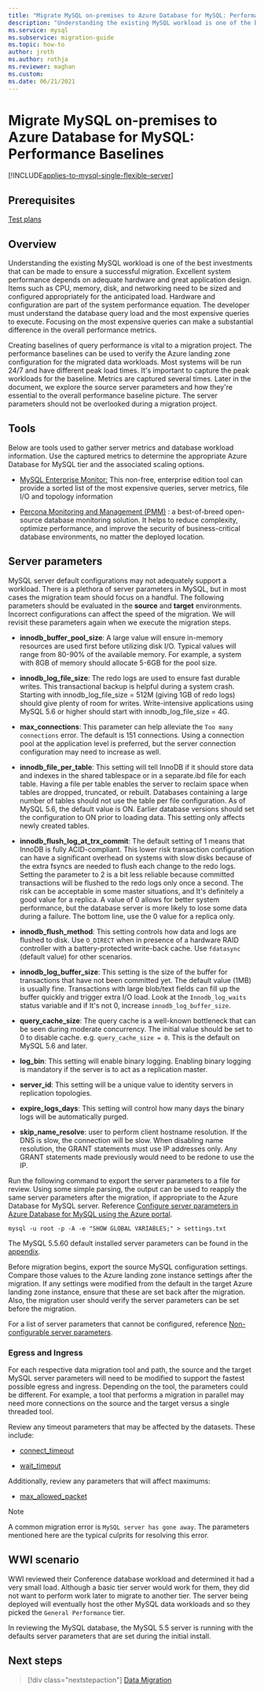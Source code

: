 ```yaml
---
title: "Migrate MySQL on-premises to Azure Database for MySQL: Performance Baselines"
description: "Understanding the existing MySQL workload is one of the best investments that can be made to ensure a successful migration."
ms.service: mysql
ms.subservice: migration-guide
ms.topic: how-to
author: jroth
ms.author: rothja
ms.reviewer: maghan
ms.custom:
ms.date: 06/21/2021
---
```


# Migrate MySQL on-premises to Azure Database for MySQL: Performance Baselines

[!INCLUDE[applies-to-mysql-single-flexible-server](../../includes/applies-to-mysql-single-flexible-server.md)]

## Prerequisites

[Test plans](06-test-plans.md)

## Overview

Understanding the existing MySQL workload is one of the best investments that can be made to ensure a successful migration. Excellent system performance depends on adequate hardware and great application design. Items such as CPU, memory, disk, and networking need to be sized and configured appropriately for the anticipated load. Hardware and configuration are part of the system performance equation. The developer must understand the database query load and the most expensive queries to execute. Focusing on the most expensive queries can make a substantial difference in the overall performance metrics.

Creating baselines of query performance is vital to a migration project. The performance baselines can be used to verify the Azure landing zone configuration for the migrated data workloads. Most systems will be run 24/7 and have different peak load times. It's important to capture the peak workloads for the baseline. Metrics are captured several times. Later in the document, we explore the source server parameters and how they're essential to the overall performance baseline picture. The server parameters should not be overlooked during a migration project.

## Tools

Below are tools used to gather server metrics and database workload information. Use the captured metrics to determine the appropriate Azure Database for MySQL tier and the associated scaling options.

  - [MySQL Enterprise Monitor:](https://www.mysql.com/products/enterprise/monitor.html) This non-free, enterprise edition tool can provide a sorted list of the most expensive queries, server metrics, file I/O and topology information

  - [Percona Monitoring and Management (PMM)](https://www.percona.com/software/database-tools/percona-monitoring-and-management) : a best-of-breed open-source database monitoring solution. It helps to reduce complexity, optimize performance, and improve the security of business-critical database environments, no matter the deployed location.

## Server parameters

MySQL server default configurations may not adequately support a workload. There is a plethora of server parameters in MySQL, but in most cases the migration team should focus on a handful. The following parameters should be evaluated in the **source** and **target** environments. Incorrect configurations can affect the speed of the migration. We will revisit these parameters again when we execute the migration steps.

  - **innodb\_buffer\_pool\_size**: A large value will ensure in-memory resources are used first before utilizing disk I/O. Typical values will range from 80-90% of the available memory. For example, a system with 8GB of memory should allocate 5-6GB for the pool size.

  - **innodb\_log\_file\_size**: The redo logs are used to ensure fast durable writes. This transactional backup is helpful during a system crash. Starting with innodb\_log\_file\_size = 512M (giving 1GB of redo logs) should give plenty of room for writes. Write-intensive applications using MySQL 5.6 or higher should start with innodb\_log\_file\_size = 4G.

  - **max\_connections**: This parameter can help alleviate the `Too many connections` error. The default is 151 connections. Using a connection pool at the application level is preferred, but the server connection configuration may need to increase as well.

  - **innodb\_file\_per\_table**: This setting will tell InnoDB if it should store data and indexes in the shared tablespace or in a separate.ibd file for each table. Having a file per table enables the server to reclaim space when tables are dropped, truncated, or rebuilt. Databases containing a large number of tables should not use the table per file configuration. As of MySQL 5.6, the default value is ON. Earlier database versions should set the configuration to ON prior to loading data. This setting only affects newly created tables.

  - **innodb\_flush\_log\_at\_trx\_commit**: The default setting of 1 means that InnoDB is fully ACID-compliant. This lower risk transaction configuration can have a significant overhead on systems with slow disks because of the extra fsyncs are needed to flush each change to the redo logs. Setting the parameter to 2 is a bit less reliable because committed transactions will be flushed to the redo logs only once a second. The risk can be acceptable in some master situations, and It's definitely a good value for a replica. A value of 0 allows for better system performance, but the database server is more likely to lose some data during a failure. The bottom line, use the 0 value for a replica only.

  - **innodb\_flush\_method**: This setting controls how data and logs are flushed to disk. Use `O_DIRECT` when in presence of a hardware RAID controller with a battery-protected write-back cache. Use `fdatasync` (default value) for other scenarios.

  - **innodb\_log\_buffer\_size**: This setting is the size of the buffer for transactions that have not been committed yet. The default value (1MB) is usually fine. Transactions with large blob/text fields can fill up the buffer quickly and trigger extra I/O load. Look at the `Innodb_log_waits` status variable and if It's not 0, increase `innodb_log_buffer_size`.

  - **query\_cache\_size**: The query cache is a well-known bottleneck that can be seen during moderate concurrency. The initial value should be set to 0 to disable cache. e.g. `query_cache_size = 0`. This is the default on MySQL 5.6 and later.

  - **log\_bin**: This setting will enable binary logging. Enabling binary logging is mandatory if the server is to act as a replication master.

  - **server\_id**: This setting will be a unique value to identity servers in replication topologies.

  - **expire\_logs\_days**: This setting will control how many days the binary logs will be automatically purged.

  - **skip\_name\_resolve**: user to perform client hostname resolution. If the DNS is slow, the connection will be slow. When disabling name resolution, the GRANT statements must use IP addresses only. Any GRANT statements made previously would need to be redone to use the IP.

Run the following command to export the server parameters to a file for review. Using some simple parsing, the output can be used to reapply the same server parameters after the migration, if appropriate to the Azure Database for MySQL server. Reference [Configure server parameters in Azure Database for MySQL using the Azure portal](../../howto-server-parameters.md).

`mysql -u root -p -A -e "SHOW GLOBAL VARIABLES;" > settings.txt`

The MySQL 5.5.60 default installed server parameters can be found in the [appendix](15-appendix.md#default-server-parameters-mysql-55-and-azure-database-for-mysql).

Before migration begins, export the source MySQL configuration settings. Compare those values to the Azure landing zone instance settings after the migration. If any settings were modified from the default in the target Azure landing zone instance, ensure that these are set back after the migration. Also, the migration user should verify the server parameters can be set before the migration.

For a list of server parameters that cannot be configured, reference [Non-configurable server parameters](../../concepts-server-parameters.md#non-configurable-server-parameters).

### Egress and Ingress

For each respective data migration tool and path, the source and the target MySQL server parameters will need to be modified to support the fastest possible egress and ingress. Depending on the tool, the parameters could be different. For example, a tool that performs a migration in parallel may need more connections on the source and the target versus a single threaded tool.

Review any timeout parameters that may be affected by the datasets. These include:

  - [connect\_timeout](https://dev.mysql.com/doc/refman/8.0/en/server-system-variables.html#sysvar_connect_timeout)

  - [wait\_timeout](https://dev.mysql.com/doc/refman/8.0/en/server-system-variables.html#sysvar_wait_timeout)

Additionally, review any parameters that will affect maximums:

  - [max\_allowed\_packet](https://dev.mysql.com/doc/refman/8.0/en/server-system-variables.html#sysvar_max_allowed_packet)

> [!NOTE]
> A common migration error is `MySQL server has gone away`. The parameters mentioned here are the typical culprits for resolving this error.

## WWI scenario

WWI reviewed their Conference database workload and determined it had a very small load. Although a basic tier server would work for them, they did not want to perform work later to migrate to another tier. The server being deployed will eventually host the other MySQL data workloads and so they picked the `General Performance` tier.

In reviewing the MySQL database, the MySQL 5.5 server is running with the defaults server parameters that are set during the initial install.

## Next steps

> [!div class="nextstepaction"]
> [Data Migration](./08-data-migration.md)
